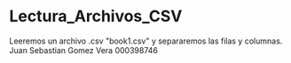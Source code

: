 # Lectura_Archivos_CSV
Leeremos un archivo .csv "book1.csv" y separaremos las filas y columnas.
Juan Sebastian Gomez Vera 000398746
